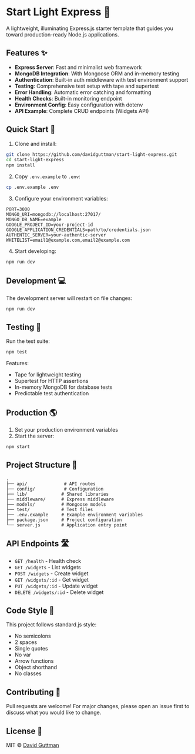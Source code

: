 # Start Light Express 🌟

A lightweight, illuminating Express.js starter template that guides you toward production-ready Node.js applications.

## Features ✨

- **Express Server**: Fast and minimalist web framework
- **MongoDB Integration**: With Mongoose ORM and in-memory testing
- **Authentication**: Built-in auth middleware with test environment support
- **Testing**: Comprehensive test setup with tape and supertest
- **Error Handling**: Automatic error catching and formatting
- **Health Checks**: Built-in monitoring endpoint
- **Environment Config**: Easy configuration with dotenv
- **API Example**: Complete CRUD endpoints (Widgets API)

## Quick Start 🚀

1. Clone and install:
```bash
git clone https://github.com/davidguttman/start-light-express.git
cd start-light-express
npm install
```

2. Copy `.env.example` to `.env`:
```bash
cp .env.example .env
```

3. Configure your environment variables:
```env
PORT=3000
MONGO_URI=mongodb://localhost:27017/
MONGO_DB_NAME=example
GOOGLE_PROJECT_ID=your-project-id
GOOGLE_APPLICATION_CREDENTIALS=path/to/credentials.json
AUTHENTIC_SERVER=your-authentic-server
WHITELIST=email1@example.com,email2@example.com
```

4. Start developing:
```bash
npm run dev
```

## Development 💻

The development server will restart on file changes:
```bash
npm run dev
```

## Testing 🧪

Run the test suite:
```bash
npm test
```

Features:
- Tape for lightweight testing
- Supertest for HTTP assertions
- In-memory MongoDB for database tests
- Predictable test authentication

## Production 🌎

1. Set your production environment variables
2. Start the server:
```bash
npm start
```

## Project Structure 📁

```
.
├── api/              # API routes
├── config/           # Configuration
├── lib/             # Shared libraries
├── middleware/      # Express middleware
├── models/          # Mongoose models
├── test/            # Test files
├── .env.example     # Example environment variables
├── package.json     # Project configuration
└── server.js        # Application entry point
```

## API Endpoints 🛣️

- `GET /health` - Health check
- `GET /widgets` - List widgets
- `POST /widgets` - Create widget
- `GET /widgets/:id` - Get widget
- `PUT /widgets/:id` - Update widget
- `DELETE /widgets/:id` - Delete widget

## Code Style 📝

This project follows standard.js style:
- No semicolons
- 2 spaces
- Single quotes
- No var
- Arrow functions
- Object shorthand
- No classes

## Contributing 🤝

Pull requests are welcome! For major changes, please open an issue first to discuss what you would like to change.

## License 📄

MIT © [David Guttman](http://davidguttman.com/) 